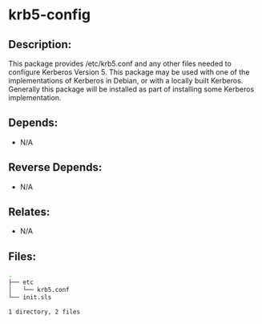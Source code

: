 # krb5-config

## Description:

This package provides /etc/krb5.conf and any other files needed to configure Kerberos Version 5.  This package may be used with one of the implementations of Kerberos in Debian, or with a locally built Kerberos. Generally this package will be installed as part of installing some Kerberos implementation.

## Depends:

  -  N/A

## Reverse Depends:

  -  N/A

## Relates:

  -  N/A

## Files:

```bash
.
├── etc
│   └── krb5.conf
└── init.sls

1 directory, 2 files
```
